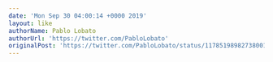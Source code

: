 ```yaml
---
date: 'Mon Sep 30 04:00:14 +0000 2019'
layout: like
authorName: Pablo Lobato
authorUrl: 'https://twitter.com/PabloLobato'
originalPost: 'https://twitter.com/PabloLobato/status/1178519898273800192'
---
```

